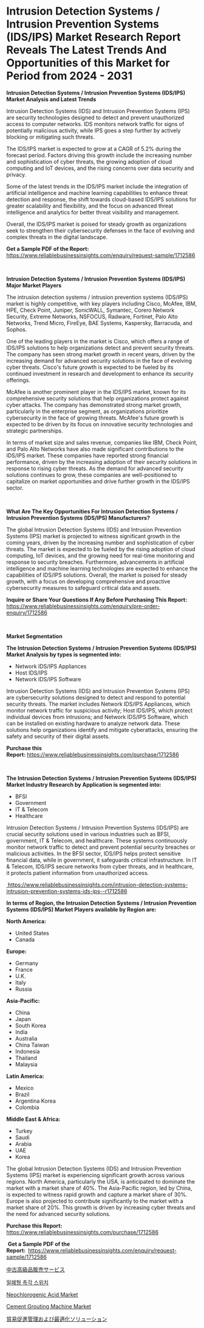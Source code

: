 <p><h1>Intrusion Detection Systems / Intrusion Prevention Systems (IDS/IPS) Market Research Report Reveals The Latest Trends And Opportunities of this Market for Period from 2024 - 2031</h1></p><p><strong>Intrusion Detection Systems / Intrusion Prevention Systems (IDS/IPS) Market Analysis and Latest Trends</strong></p>
<p><p>Intrusion Detection Systems (IDS) and Intrusion Prevention Systems (IPS) are security technologies designed to detect and prevent unauthorized access to computer networks. IDS monitors network traffic for signs of potentially malicious activity, while IPS goes a step further by actively blocking or mitigating such threats.</p><p>The IDS/IPS market is expected to grow at a CAGR of 5.2% during the forecast period. Factors driving this growth include the increasing number and sophistication of cyber threats, the growing adoption of cloud computing and IoT devices, and the rising concerns over data security and privacy.</p><p>Some of the latest trends in the IDS/IPS market include the integration of artificial intelligence and machine learning capabilities to enhance threat detection and response, the shift towards cloud-based IDS/IPS solutions for greater scalability and flexibility, and the focus on advanced threat intelligence and analytics for better threat visibility and management.</p><p>Overall, the IDS/IPS market is poised for steady growth as organizations seek to strengthen their cybersecurity defenses in the face of evolving and complex threats in the digital landscape.</p></p>
<p><strong>Get a Sample PDF of the Report:&nbsp;</strong> <a href="https://www.reliablebusinessinsights.com/enquiry/request-sample/1712586">https://www.reliablebusinessinsights.com/enquiry/request-sample/1712586</a></p>
<p>&nbsp;</p>
<p><strong>Intrusion Detection Systems / Intrusion Prevention Systems (IDS/IPS) Major Market Players</strong></p>
<p><p>The intrusion detection systems / intrusion prevention systems (IDS/IPS) market is highly competitive, with key players including Cisco, McAfee, IBM, HPE, Check Point, Juniper, SonicWALL, Symantec, Corero Network Security, Extreme Networks, NSFOCUS, Radware, Fortinet, Palo Alto Networks, Trend Micro, FireEye, BAE Systems, Kaspersky, Barracuda, and Sophos.</p><p>One of the leading players in the market is Cisco, which offers a range of IDS/IPS solutions to help organizations detect and prevent security threats. The company has seen strong market growth in recent years, driven by the increasing demand for advanced security solutions in the face of evolving cyber threats. Cisco's future growth is expected to be fueled by its continued investment in research and development to enhance its security offerings.</p><p>McAfee is another prominent player in the IDS/IPS market, known for its comprehensive security solutions that help organizations protect against cyber attacks. The company has demonstrated strong market growth, particularly in the enterprise segment, as organizations prioritize cybersecurity in the face of growing threats. McAfee's future growth is expected to be driven by its focus on innovative security technologies and strategic partnerships.</p><p>In terms of market size and sales revenue, companies like IBM, Check Point, and Palo Alto Networks have also made significant contributions to the IDS/IPS market. These companies have reported strong financial performance, driven by the increasing adoption of their security solutions in response to rising cyber threats. As the demand for advanced security solutions continues to grow, these companies are well-positioned to capitalize on market opportunities and drive further growth in the IDS/IPS sector.</p></p>
<p>&nbsp;</p>
<p><strong>What Are The Key Opportunities For Intrusion Detection Systems / Intrusion Prevention Systems (IDS/IPS) Manufacturers?</strong></p>
<p><p>The global Intrusion Detection Systems (IDS) and Intrusion Prevention Systems (IPS) market is projected to witness significant growth in the coming years, driven by the increasing number and sophistication of cyber threats. The market is expected to be fueled by the rising adoption of cloud computing, IoT devices, and the growing need for real-time monitoring and response to security breaches. Furthermore, advancements in artificial intelligence and machine learning technologies are expected to enhance the capabilities of IDS/IPS solutions. Overall, the market is poised for steady growth, with a focus on developing comprehensive and proactive cybersecurity measures to safeguard critical data and assets.</p></p>
<p><strong>Inquire or Share Your Questions If Any Before Purchasing This Report:</strong> <a href="https://www.reliablebusinessinsights.com/enquiry/pre-order-enquiry/1712586">https://www.reliablebusinessinsights.com/enquiry/pre-order-enquiry/1712586</a></p>
<p>&nbsp;</p>
<p><strong>Market Segmentation</strong></p>
<p><strong>The Intrusion Detection Systems / Intrusion Prevention Systems (IDS/IPS) Market Analysis by types is segmented into:</strong></p>
<p><ul><li>Network IDS/IPS Appliances</li><li>Host IDS/IPS</li><li>Network IDS/IPS Software</li></ul></p>
<p><p>Intrusion Detection Systems (IDS) and Intrusion Prevention Systems (IPS) are cybersecurity solutions designed to detect and respond to potential security threats. The market includes Network IDS/IPS Appliances, which monitor network traffic for suspicious activity; Host IDS/IPS, which protect individual devices from intrusions; and Network IDS/IPS Software, which can be installed on existing hardware to analyze network data. These solutions help organizations identify and mitigate cyberattacks, ensuring the safety and security of their digital assets.</p></p>
<p><strong>Purchase this Report:&nbsp;</strong><a href="https://www.reliablebusinessinsights.com/purchase/1712586">https://www.reliablebusinessinsights.com/purchase/1712586</a></p>
<p>&nbsp;</p>
<p><strong>The Intrusion Detection Systems / Intrusion Prevention Systems (IDS/IPS) Market Industry Research by Application is segmented into:</strong></p>
<p><ul><li>BFSI</li><li>Government</li><li>IT & Telecom</li><li>Healthcare</li></ul></p>
<p><p>Intrusion Detection Systems / Intrusion Prevention Systems (IDS/IPS) are crucial security solutions used in various industries such as BFSI, government, IT & Telecom, and healthcare. These systems continuously monitor network traffic to detect and prevent potential security breaches or malicious activities. In the BFSI sector, IDS/IPS helps protect sensitive financial data, while in government, it safeguards critical infrastructure. In IT & Telecom, IDS/IPS secure networks from cyber threats, and in healthcare, it protects patient information from unauthorized access.</p></p>
<p><a href="https://www.reliablebusinessinsights.com/intrusion-detection-systems-intrusion-prevention-systems-ids-ips--r1712586">&nbsp;https://www.reliablebusinessinsights.com/intrusion-detection-systems-intrusion-prevention-systems-ids-ips--r1712586</a></p>
<p><strong>In terms of Region, the Intrusion Detection Systems / Intrusion Prevention Systems (IDS/IPS) Market Players available by Region are:</strong></p>
<p>
    <p> <strong> North America: </strong>
        <ul>
            <li>United States</li>
            <li>Canada</li>
        </ul>
        </p> 
    <p> <strong> Europe: </strong>
        <ul>
            <li>Germany</li>
            <li>France</li>
            <li>U.K.</li>
            <li>Italy</li>
            <li>Russia</li>
        </ul>
        </p> 
    <p> <strong> Asia-Pacific: </strong>
        <ul>
            <li>China</li>
            <li>Japan</li>
            <li>South Korea</li>
            <li>India</li>
            <li>Australia</li>
            <li>China Taiwan</li>
            <li>Indonesia</li>
            <li>Thailand</li>
            <li>Malaysia</li>
        </ul>
        </p> 
    <p> <strong> Latin America: </strong>
        <ul>
            <li>Mexico</li>
            <li>Brazil</li>
            <li>Argentina Korea</li>
            <li>Colombia</li>
        </ul>
        </p> 
    <p> <strong> Middle East & Africa: </strong>
        <ul>
            <li>Turkey</li>
            <li>Saudi</li>
            <li>Arabia</li>
            <li>UAE</li>
            <li>Korea</li>
        </ul>
    </p>
    </p>
<p><p>The global Intrusion Detection Systems (IDS) and Intrusion Prevention Systems (IPS) market is experiencing significant growth across various regions. North America, particularly the USA, is anticipated to dominate the market with a market share of 40%. The Asia-Pacific region, led by China, is expected to witness rapid growth and capture a market share of 30%. Europe is also projected to contribute significantly to the market with a market share of 20%. This growth is driven by increasing cyber threats and the need for advanced security solutions.</p></p>
<p><strong>Purchase this Report: </strong><a href="https://www.reliablebusinessinsights.com/purchase/1712586">https://www.reliablebusinessinsights.com/purchase/1712586</a></p>
<p>&nbsp;<strong>Get a Sample PDF of the Report:&nbsp;&nbsp;</strong><a href="https://www.reliablebusinessinsights.com/enquiry/request-sample/1712586">https://www.reliablebusinessinsights.com/enquiry/request-sample/1712586</a></p>
<p><strong></strong></p>
<p><p><a href="https://github.com/laurenreichert/Market-Research-Report-List-2/blob/main/2043553127376.md">中古高級品販売サービス</a></p><p><a href="https://github.com/rsg307664904/Market-Research-Report-List-2/blob/main/4684483123819.md">밀폐형 촉각 스위치</a></p><p><a href="https://github.com/myacatherineblakecaczo9vcsw/Market-Research-Report-List-3/blob/main/neochlorogenic-acid-market.md">Neochlorogenic Acid Market</a></p><p><a href="https://github.com/okotobwrhuteie/Market-Research-Report-List-2/blob/main/cement-grouting-machine-market.md">Cement Grouting Machine Market</a></p><p><a href="https://github.com/vtbvgl20191192/Market-Research-Report-List-2/blob/main/9188368127375.md">貿易促進管理および最適化ソリューション</a></p></p>